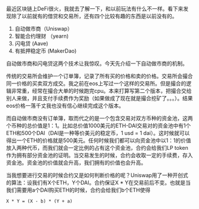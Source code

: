 最近区块链上DeFi很火，我就去了解一下，和以前玩法有什么不一样。看下来发现除了以前就有的借贷和交易所，还有四个比较有趣的东西是以前没有的。

1. 自动做市商（Uniswap）
2. 智能合约理财 （yearn)
3. 闪电贷 (Aave)
4. 有抵押稳定币 (MakerDao)

自动做市商和闪电贷这两个技术让我惊叹。今天先介绍一下自动做市商的机制。

传统的交易所会维护一个订单簿，记录了所有买的价格和卖的价格。交易所会撮合同一价格的买卖双方成交。我之前在eos上写过一个这样的交易所。但是撮合的逻辑非常重，经常在撮合大单的时候跑完cpu。本来打算写第二个版本，把撮合交给别人来做，并且支付手续费作为奖励（如果做成了现在就是撮合挖矿了。。。）。结果eos价格一落千丈我也没有信心继续完成这个版本。

而自动做市商没有订单簿，取而代之的是一个包含交易对双方币种的资金池，这两个币种的总价值是1：1。比如总价值1000美元的ETH-DAI交易对的资金池中有1个ETH和500个DAI（DAI是一种等价美元的稳定币，1 usd = 1 dai）。这时候就可以得出一个ETH的价格就是500美元。任何时候我们都可以向资金池中以1：1的价值放入两种代币，而我们就会一定比例的占有这个资金池，合约会给我们LP token作为拥有部分资金池的证明。当交易发生的时候，合约会收取一定的手续费，存入资金池。资金池的价值就会升高，我们拥有的价值也会升高。

当我想要进行交易的时候合约又是如何判断价格的呢？Uniswap用了一种开创式的算法：设我们有X个ETH，Y个DAI。合约保证X * Y在交易前后不变。也就是当我们需要用a个DAI购买ETH的时候，合约会给我们b个ETH使得

```
X * Y = (X - b) * (Y + a)
```
